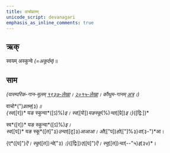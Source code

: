 ```yaml
---
title: वाचोव्रतम्  
unicode_script: devanagari  
emphasis_as_inline_comments: true
---   
```


## ऋक्

स्वयम् अस्कुन्वे *(=अकूर्दम्)*॥

## साम

*(पारम्परिक-गान-मूलम् [१९३७-लेखा](https://archive.org/stream/sAmaveda-jaiminIya-paravastu-paramparA-docs/sAmaveda-paravastu-1937#page/n9/mode/1up&sa=D&ust=1542425956418000)। [२०१५-लेखा](https://archive.org/stream/sAmaveda-jaiminIya-paravastu-paramparA-docs/VIVAAHA%20UPANAYANA%20SAAMAANI#page/n3/mode/1up&sa=D&ust=1542425956418000)। कौथुम-गानम् [अत्र](https://archive.org/details/SamaVedaSanhitaWithSayanabhashyaVolume2SatyavrataSamasrami1876bis_201804/page/n519&sa=D&ust=1542425956419000)।)*

वाचो*(")*व्रतम्*(३)*॥  
{स्व*([र])* यङ स्कुन्वा*([ऽ]%)*इ। स्व*([पो])*यङस्कू*(%)*न्वा*([प्रे])*इ।}*([द्वि:])*

स्व*([र])* यङ स्कुन्वा*([ऽ]%)*इ।  
स्व*([प])* यङ स्कू*([त]"३)*उन्वा*([टृ]३)*आआआ। औ*(["प])*हो*(["]%३)*वा*(३-")*आ।

{ए*([प]")*ऎ। स्कु*([त])*न्वे*("३)*।}*([द्विः])*ए*([प]")*ऎ। स्यु*([त])*न्वा*(--"५)*इ*(३v)*।